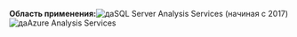**Область применения:**![да](media/yes.png)SQL Server Analysis Services (начиная с 2017)![да](media/yes.png)Azure Analysis Services